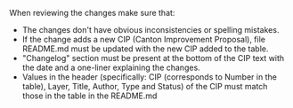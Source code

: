 When reviewing the changes make sure that:
- The changes don't have obvious inconsistencies or spelling mistakes.
- If the change adds a new CIP (Canton Improvement Proposal), file README.md must be updated with the new CIP added to the table.
- "Changelog" section must be present at the bottom of the CIP text with the date and a one-liner explaining the changes.
- Values in the header (specifically: CIP (corresponds to Number in the table), Layer, Title, Author, Type and Status) of the CIP must match those in the table in the README.md
